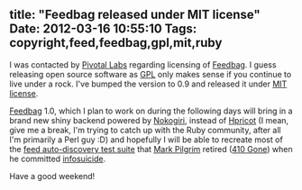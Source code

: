 title: "Feedbag released under MIT license"
Date: 2012-03-16 10:55:10
Tags: copyright,feed,feedbag,gpl,mit,ruby
---
I was contacted by <a href="http://pivotallabs.com/">Pivotal Labs</a> regarding licensing of <a href="https://rubygems.org/gems/feedbag">Feedbag</a>. I guess releasing open source software as <a href="http://www.gnu.org/copyleft/gpl.html">GPL</a> only makes sense if you continue to live under a rock. I've bumped the version to 0.9 and released it under <a href="http://www.opensource.org/licenses/mit-license.html">MIT license</a>.

<a href="http://axiombox.com/feedbag">Feedbag</a> 1.0, which I plan to work on during the following days will bring in a brand new shiny backend powered by <a href="http://nokogiri.org/">Nokogiri</a>, instead of <a href="http://hpricot.com/">Hpricot</a> (I mean, give me a break, I'm trying to catch up with the Ruby community, after all I'm primarily a Perl guy :D) and hopefully I will be able to recreate most of the <a href="http://web.archive.org/web/20090518022508/http://diveintomark.org/tests/client/autodiscovery/">feed auto-discovery test suite</a> that <a href="http://en.wikipedia.org/wiki/Mark_Pilgrim_(software_developer)">Mark Pilgrim</a> retired (<a href="http://www.hanselman.com/blog/410GoneThoughtsOnMarkDiveintomarkPilgrimsAndWhysInfosuicides.aspx">410 Gone</a>) when he committed <a href="http://ctmiller.net/2011/10/lets-discuss-infosuicide/">infosuicide</a>.

Have a good weekend!